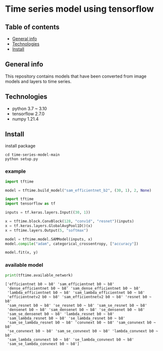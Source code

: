 # Time series model using tensorflow
## Table of contents
* [General info](#general-info)
* [Technologies](#technologies)
* [Install](#install)

## General info
This repository contains models that have been converted from image models and layers to time series.

## Technologies
- python 3.7 ~ 3.10
- tensorflow 2.7.0
- numpy 1.21.4

## Install
install package
```console
cd time-series-model-main
python setup.py
```
### example
```python
import tftime

model = tftime.build_model("sam_efficientnet_b2", (30, 1), 2, None)
```
```python
import tftime
import tensorflow as tf

inputs = tf.keras.layers.Input((30, 1))

x = tftime.block.ConvBlock(128, "conv1d", "resnet")(inputs)
x = tf.keras.layers.GlobalAvgPool1D()(x)
x = tftime.layers.Output(5, "softmax")

model = tftime.model.SAMModel(inputs, x)
model.compile("adam", categorical_crossentropy, ["accuracy"])

model.fit(x, y)
```

### available model
```python
print(tftime.available_network)
```
```
['efficientnet b0 ~ b8' 'sam_efficientnet b0 ~ b8'
 'dense_efficientnet b0 ~ b8' 'sam_dense_efficientnet b0 ~ b8'
 'lambda_efficientnet b0 ~ b8' 'sam_lambda_efficientnet b0 ~ b8'
 'efficientnetv2 b0 ~ b8' 'sam_efficientnetv2 b0 ~ b8' 'resnet b0 ~ b8'
 'sam_resnet b0 ~ b8' 'se_resnet b0 ~ b8' 'sam_se_resnet b0 ~ b8'
 'densenet b0 ~ b8' 'sam_densenet b0 ~ b8' 'se_densenet b0 ~ b8'
 'sam_se_densenet b0 ~ b8' 'lambda_resnet b0 ~ b8'
 'sam_lambda_resnet b0 ~ b8' 'se_lambda_resnet b0 ~ b8'
 'sam_se_lambda_resnet b0 ~ b8' 'convnext b0 ~ b8' 'sam_convnext b0 ~ b8'
 'se_convnext b0 ~ b8' 'sam_se_convnext b0 ~ b8' 'lambda_convnext b0 ~ b8'
 'sam_lambda_convnext b0 ~ b8' 'se_lambda_convnext b0 ~ b8'
 'sam_se_lambda_convnext b0 ~ b8']
```
